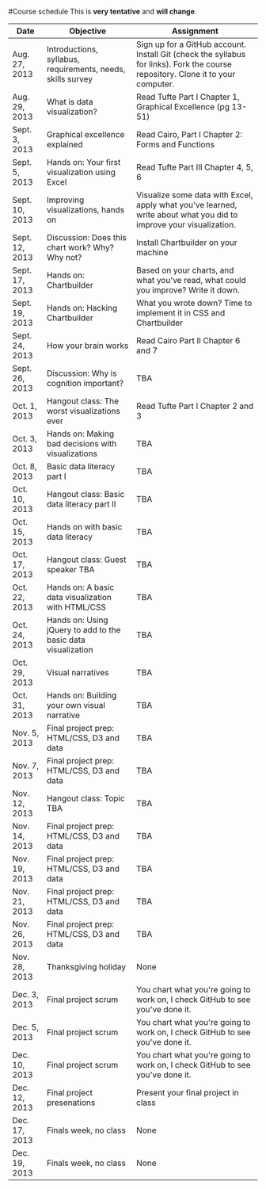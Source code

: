 #Course schedule
This is __very tentative__ and __will change__.

| Date | Objective | Assignment|
| -----|-----------|-----------
| Aug. 27, 2013 | Introductions, syllabus, requirements, needs, skills survey | Sign up for a GitHub account. Install Git (check the syllabus for links). Fork the course repository. Clone it to your computer. |
| Aug. 29, 2013 | What is data visualization? | Read Tufte Part I Chapter 1, Graphical Excellence (pg 13-51) | 
| Sept. 3, 2013 | Graphical excellence explained | Read Cairo, Part I Chapter 2: Forms and Functions
| Sept. 5, 2013 | Hands on: Your first visualization using Excel | Read Tufte Part III Chapter 4, 5, 6
| Sept. 10, 2013 | Improving visualizations, hands on | Visualize some data with Excel, apply what you've learned, write about what you did to improve your visualization.
| Sept. 12, 2013 | Discussion: Does this chart work? Why? Why not? | Install Chartbuilder on your machine
| Sept. 17, 2013 | Hands on: Chartbuilder | Based on your charts, and what you've read, what could you improve? Write it down.
| Sept. 19, 2013 | Hands on: Hacking Chartbuilder | What you wrote down? Time to implement it in CSS and Chartbuilder |
| Sept. 24, 2013 | How your brain works | Read Cairo Part II Chapter 6 and 7 |
| Sept. 26, 2013 | Discussion: Why is cognition important? | TBA |
| Oct. 1, 2013 | Hangout class: The worst visualizations ever | Read Tufte Part I Chapter 2 and 3 |
| Oct. 3, 2013 | Hands on: Making bad decisions with visualizations | TBA |
| Oct. 8, 2013 | Basic data literacy part I | TBA |
| Oct. 10, 2013 | Hangout class: Basic data literacy part II | TBA |
| Oct. 15, 2013 | Hands on with basic data literacy | TBA |
| Oct. 17, 2013 | Hangout class: Guest speaker TBA |TBA |
| Oct. 22, 2013 | Hands on: A basic data visualization with HTML/CSS | TBA |
| Oct. 24, 2013 | Hands on: Using jQuery to add to the basic data visualization | TBA |
| Oct. 29, 2013 | Visual narratives | TBA |
| Oct. 31, 2013 | Hands on: Building your own visual narrative |  TBA |
| Nov. 5, 2013 | Final project prep: HTML/CSS, D3 and data | TBA |
| Nov. 7, 2013 | Final project prep: HTML/CSS, D3 and data | TBA |
| Nov. 12, 2013 | Hangout class: Topic TBA | TBA |
| Nov. 14, 2013 | Final project prep: HTML/CSS, D3 and data | TBA |
| Nov. 19, 2013 | Final project prep: HTML/CSS, D3 and data | TBA |
| Nov. 21, 2013 | Final project prep: HTML/CSS, D3 and data | TBA |
| Nov. 26, 2013 | Final project prep: HTML/CSS, D3 and data | TBA |
| Nov. 28, 2013 | Thanksgiving holiday | None |
| Dec. 3, 2013 | Final project scrum | You chart what you're going to work on, I check GitHub to see you've done it. |
| Dec. 5, 2013 | Final project scrum | You chart what you're going to work on, I check GitHub to see you've done it. |
| Dec. 10, 2013 | Final project scrum | You chart what you're going to work on, I check GitHub to see you've done it. |
| Dec. 12, 2013 | Final project presenations | Present your final project in class
| Dec. 17, 2013 | Finals week, no class | None |
| Dec. 19, 2013 | Finals week, no class | None |